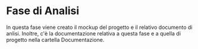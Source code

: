 # Fase di Analisi
In questa fase viene creato il mockup del progetto e il relativo documento di anlisi. Inoltre, c'è la documentazione relativa a questa fase e a quella di progetto nella cartella Documentazione.
